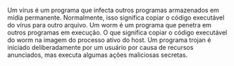 Um vírus é um programa que infecta outros programas armazenados em mídia permanente. Normalmente, isso significa copiar o código executável do vírus para outro arquivo.
Um worm é um programa que penetra em outros programas em execução. O que significa copiar o código executável do worm na imagem do processo ativo do host.
Um programa trojan é iniciado deliberadamente por um usuário por causa de recursos anunciados, mas executa algumas ações maliciosas secretas.
